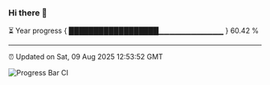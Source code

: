 ### Hi there 👋

⏳ Year progress { ██████████████████▁▁▁▁▁▁▁▁▁▁▁▁ } 60.42 %

---

⏰ Updated on Sat, 09 Aug 2025 12:53:52 GMT

![Progress Bar CI](https://github.com/DhruviPatel157/GitHub-Actions-Demo/workflows/Progress%20Bar%20CI/badge.svg)
